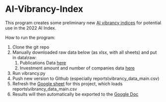 # AI-Vibrancy-Index

This program creates some preliminary new [AI vibrancy indices](https://aiindex.stanford.edu/vibrancy/) for potential use in the 2022 AI Index.

How to run the program:
1. Clone the git repo
2. Manually downloaded raw data below (as xlsx, with all sheets)  and put in data\raw:
   1. Publications Data [here](https://docs.google.com/spreadsheets/d/1OPNdnrNYNVhQirJJdZl60n0ejme0D8l-L6C9Ccuv_RY/edit#gid=975288704)
   2. Investment amount and number of companies data [here](https://docs.google.com/spreadsheets/d/188Yb-azRYtszLSMaaDjvKrUFCpQRJeN4M3ZohBeFzUc/edit#gid=214452203)
3. Run vibrancy.py
4. Push new version to Github (especially reports\vibrancy_data_main.csv)
5. Refresh the [Google sheet](https://docs.google.com/spreadsheets/d/1zUEqCg1r_QNexU_7YmVO5xzreunEeuvGniLUQF83dDQ/edit#gid=980468888) for this project, which loads reports\vibrancy_data_main.csv
6. Results will then automatically be exported to the [Google Doc](https://docs.google.com/document/d/1YHbOObWgznxNOM8fmctvzB5pbb5nAm-YhASUbEsRdUg/edit#)